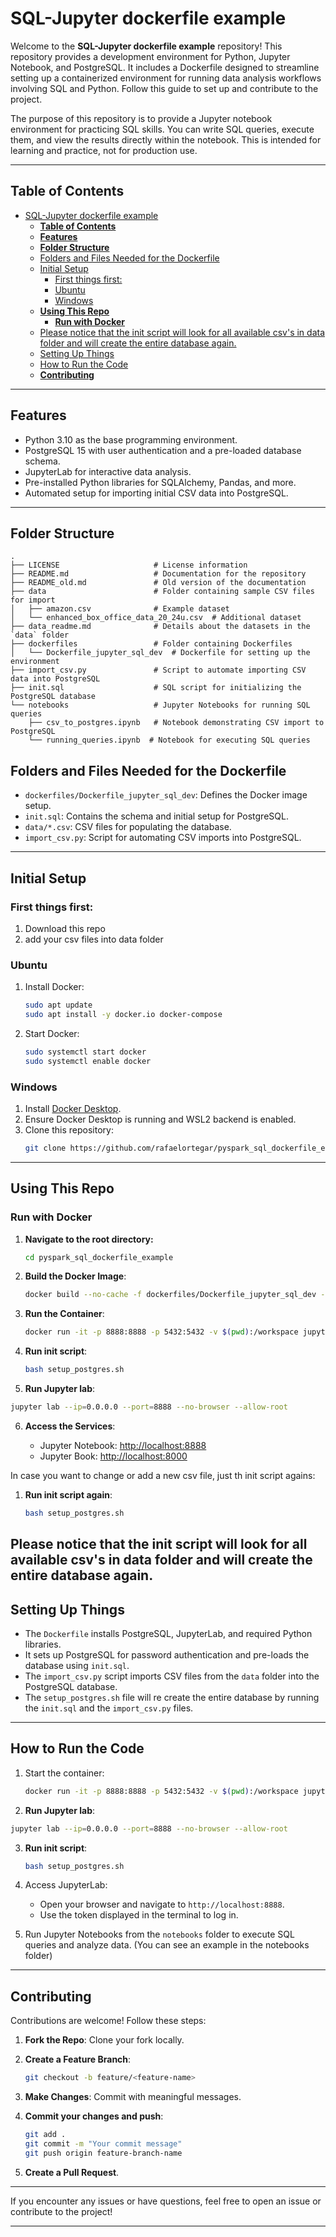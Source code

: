 # SQL-Jupyter dockerfile example

Welcome to the **SQL-Jupyter dockerfile example** repository! This repository provides a development environment for Python, Jupyter Notebook, and PostgreSQL. It includes a Dockerfile designed to streamline setting up a containerized environment for running data analysis workflows involving SQL and Python. Follow this guide to set up and contribute to the project.

The purpose of this repository is to provide a Jupyter notebook environment for practicing SQL skills. You can write SQL queries, execute them, and view the results directly within the notebook. This is intended for learning and practice, not for production use.

---

## **Table of Contents**

- [SQL-Jupyter dockerfile example](#sql-jupyter-dockerfile-example)
  - [**Table of Contents**](#table-of-contents)
  - [**Features**](#features)
  - [**Folder Structure**](#folder-structure)
  - [Folders and Files Needed for the Dockerfile](#folders-and-files-needed-for-the-dockerfile)
  - [Initial Setup](#initial-setup)
    - [First things first:](#first-things-first)
    - [Ubuntu](#ubuntu)
    - [Windows](#windows)
  - [**Using This Repo**](#using-this-repo)
    - [**Run with Docker**](#run-with-docker)
  - [Please notice that the init script will look for all available csv's in data folder and will create the entire database again.](#please-notice-that-the-init-script-will-look-for-all-available-csvs-in-data-folder-and-will-create-the-entire-database-again)
  - [Setting Up Things](#setting-up-things)
  - [How to Run the Code](#how-to-run-the-code)
  - [**Contributing**](#contributing)

---

## **Features**

- Python 3.10 as the base programming environment.
- PostgreSQL 15 with user authentication and a pre-loaded database schema.
- JupyterLab for interactive data analysis.
- Pre-installed Python libraries for SQLAlchemy, Pandas, and more.
- Automated setup for importing initial CSV data into PostgreSQL.

---

## **Folder Structure**

```plaintext
.
├── LICENSE                     # License information
├── README.md                   # Documentation for the repository
├── README_old.md               # Old version of the documentation
├── data                        # Folder containing sample CSV files for import
│   ├── amazon.csv              # Example dataset
│   └── enhanced_box_office_data_20_24u.csv  # Additional dataset
├── data_readme.md              # Details about the datasets in the `data` folder
├── dockerfiles                 # Folder containing Dockerfiles
│   └── Dockerfile_jupyter_sql_dev  # Dockerfile for setting up the environment
├── import_csv.py               # Script to automate importing CSV data into PostgreSQL
├── init.sql                    # SQL script for initializing the PostgreSQL database
└── notebooks                   # Jupyter Notebooks for running SQL queries
    ├── csv_to_postgres.ipynb   # Notebook demonstrating CSV import to PostgreSQL
    └── running_queries.ipynb  # Notebook for executing SQL queries
```

## Folders and Files Needed for the Dockerfile

- `dockerfiles/Dockerfile_jupyter_sql_dev`: Defines the Docker image setup.
- `init.sql`: Contains the schema and initial setup for PostgreSQL.
- `data/*.csv`: CSV files for populating the database.
- `import_csv.py`: Script for automating CSV imports into PostgreSQL.

---

## Initial Setup
### First things first:
1. Download this repo
2. add your csv files into data folder


### Ubuntu

1. Install Docker:
   ```bash
   sudo apt update
   sudo apt install -y docker.io docker-compose
   ```
2. Start Docker:
   ```bash
   sudo systemctl start docker
   sudo systemctl enable docker
   ```

### Windows

1. Install [Docker Desktop](https://www.docker.com/products/docker-desktop/).
2. Ensure Docker Desktop is running and WSL2 backend is enabled.
3. Clone this repository:
   ```bash
   git clone https://github.com/rafaelortegar/pyspark_sql_dockerfile_example.git
   ```

---

## **Using This Repo**

### **Run with Docker**

1. **Navigate to the root directory:**
   ```bash
   cd pyspark_sql_dockerfile_example
   ```

2. **Build the Docker Image**:

   ```bash
   docker build --no-cache -f dockerfiles/Dockerfile_jupyter_sql_dev -t jupyter_sql_dev .
   ```
3. **Run the Container**:

   ```bash
   docker run -it -p 8888:8888 -p 5432:5432 -v $(pwd):/workspace jupyter_sql_dev /bin/bash
   ```

4. **Run init script**:

   ```bash
   bash setup_postgres.sh
   ```

5.  **Run Jupyter lab**:

   ```bash
   jupyter lab --ip=0.0.0.0 --port=8888 --no-browser --allow-root
   ```

6. **Access the Services**:

   - Jupyter Notebook: [http://localhost:8888](http://localhost:8888)
   - Jupyter Book: [http://localhost:8000](http://localhost:8000)

In case you want to change or add a new csv file, just th init script agains:

1. **Run init script again**:

   ```bash
   bash setup_postgres.sh
   ```

Please notice that the init script will look for all available csv's in data folder and will create the entire database again.
---

## Setting Up Things

- The `Dockerfile` installs PostgreSQL, JupyterLab, and required Python libraries.
- It sets up PostgreSQL for password authentication and pre-loads the database using `init.sql`.
- The `import_csv.py` script imports CSV files from the `data` folder into the PostgreSQL database.
- The `setup_postgres.sh` file will re create the entire database by running the `init.sql` and the `import_csv.py` files.

---

## How to Run the Code

1. Start the container:

   ```bash
   docker run -it -p 8888:8888 -p 5432:5432 -v $(pwd):/workspace jupyter_sql_dev /bin/bash
   ```

2.  **Run Jupyter lab**:

   ```bash
   jupyter lab --ip=0.0.0.0 --port=8888 --no-browser --allow-root
   ```

3. **Run init script**:

   ```bash
   bash setup_postgres.sh
   ```

4. Access JupyterLab:
   - Open your browser and navigate to `http://localhost:8888`.
   - Use the token displayed in the terminal to log in.

5. Run Jupyter Notebooks from the `notebooks` folder to execute SQL queries and analyze data. (You can see an example in the notebooks folder)

---

## **Contributing**

Contributions are welcome! Follow these steps:

1. **Fork the Repo**: Clone your fork locally.

2. **Create a Feature Branch**:

   ```bash
   git checkout -b feature/<feature-name>
   ```

3. **Make Changes**: Commit with meaningful messages.

4. **Commit your changes and push**:

   ```bash
   git add .
   git commit -m "Your commit message"
   git push origin feature-branch-name
   ```

5. **Create a Pull Request**.

---

If you encounter any issues or have questions, feel free to open an issue or contribute to the project!

<!-- # Actual commands:

docker build --no-cache -f dockerfiles/Dockerfile_jupyter_sql_dev -t jupyter_sql_pyspark .

docker run -it -p 8888:8888 -p 5432:5432 -v $(pwd):/workspace jupyter_sql_pyspark /bin/bash

service postgresql status
service postgresql start

PGPASSWORD=postgres_pwd psql -U postgres -d postgres -f /docker-entrypoint-initdb.d/init.sql

python import_csv.py

PGPASSWORD=postgres_pwd psql -U postgres -d practice_db

\dt

exit

jupyter lab --ip=0.0.0.0 --port=8888 --no-browser --allow-root -->

---

<!-- PGPASSWORD=postgres_pwd psql -U postgres

psql -U postgres -d practice_db -h localhost

psql -U postgres

Password for user postgres: postgres_pwd

postgres=# CREATE TABLE users (
    id SERIAL PRIMARY KEY,
    name VARCHAR(50),
    email VARCHAR(100)
);
CREATE TABLE
postgres=# \dt
         List of relations
 Schema | Name  | Type  |  Owner
--------+-------+-------+----------
 public | users | table | postgres
(1 row)

postgres=# INSERT INTO users (name, email) VALUES ('Alice', 'alice@example.com');
INSERT INTO users (name, email) VALUES ('Bob', 'bob@example.com');
INSERT 0 1
INSERT 0 1
postgres=# SELECT * FROM users;
 id | name  |       email
----+-------+-------------------
  1 | Alice | alice@example.com
  2 | Bob   | bob@example.com
(2 rows)

postgres=#

\q

jupyter notebook --ip=0.0.0.0 --port=8888 --no-browser --allow-root
jupyter lab --ip=0.0.0.0 --port=8888 --no-browser --allow-root

oot@a1d2a1ddd942:/workspace# service postgresql status
15/main (port 5432): online
root@a1d2a1ddd942:/workspace# PGPASSWORD=postgres_pwd psql -U postgres
psql (15.10 (Debian 15.10-0+deb12u1))
Type "help" for help.

postgres=# \l
                                             List of databases
   Name    |  Owner   | Encoding | Collate |  Ctype  | ICU Locale | Locale Provider |   Acces
s privileges
-----------+----------+----------+---------+---------+------------+-----------------+--------
---------------------------------------------------------------------------------------------

 postgres  | postgres | UTF8     | C.UTF-8 | C.UTF-8 |            | libc            |
 template0 | postgres | UTF8     | C.UTF-8 | C.UTF-8 |            | libc            | =c/post
gres          +
           |          |          |         |         |            |                 | postgre
s=CTc/postgres
 template1 | postgres | UTF8     | C.UTF-8 | C.UTF-8 |            | libc            | =c/post
gres          +
           |          |          |         |         |            |                 | postgre
s=CTc/postgres
(3 rows)

postgres=# CREATE DATABASE practice_db;
CREATE DATABASE
postgres=# \q
root@a1d2a1ddd942:/workspace#

PGPASSWORD=postgres_pwd psql -U postgres -d postgres -f /docker-entrypoint-initdb.d/init.sql

python import_csv.py -->
